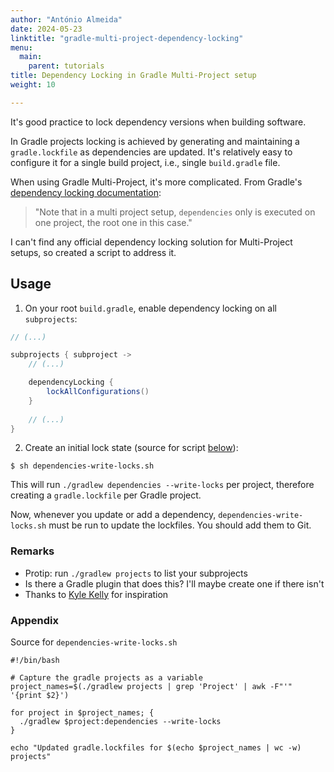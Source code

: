 ```yaml
---
author: "António Almeida"
date: 2024-05-23
linktitle: "gradle-multi-project-dependency-locking"
menu:
  main:
    parent: tutorials
title: Dependency Locking in Gradle Multi-Project setup
weight: 10

---
```


It's good practice to lock dependency versions when building software. 

In Gradle projects locking is achieved by generating and maintaining a `gradle.lockfile` as dependencies are updated. It's relatively easy to configure it for a single build project, i.e., single `build.gradle` file.

When using Gradle Multi-Project, it's more complicated. From Gradle's [dependency locking documentation](https://docs.gradle.org/8.4/userguide/dependency_locking.html#lock_all_configurations_in_one_build_execution):

> "Note that in a multi project setup, `dependencies` only is executed on one project, the root one in this case."

I can't find any official dependency locking solution for Multi-Project setups, so created a script to address it.

## Usage

1. On your root `build.gradle`, enable dependency locking on all `subprojects`: 

```groovy
// (...) 

subprojects { subproject ->
    // (...)

    dependencyLocking {
        lockAllConfigurations()
    }
    
    // (...)
}
```

2. Create an initial lock state (source for script [below](#appendix)):

```shell
$ sh dependencies-write-locks.sh
```

This will run `./gradlew dependencies --write-locks` per project, therefore creating a `gradle.lockfile` per Gradle project.

Now, whenever you update or add a dependency, `dependencies-write-locks.sh` must be run to update the lockfiles. You should add them to Git. 

### Remarks

- Protip: run `./gradlew projects` to list your subprojects 
- Is there a Gradle plugin that does this? I'll maybe create one if there isn't
- Thanks to [Kyle Kelly](https://www.cramhacks.com/p/gradle-multi-project-lockfiles) for inspiration

### Appendix

Source for `dependencies-write-locks.sh`

```shell
#!/bin/bash

# Capture the gradle projects as a variable
project_names=$(./gradlew projects | grep 'Project' | awk -F"'" '{print $2}')

for project in $project_names; {
  ./gradlew $project:dependencies --write-locks
}

echo "Updated gradle.lockfiles for $(echo $project_names | wc -w) projects"
```